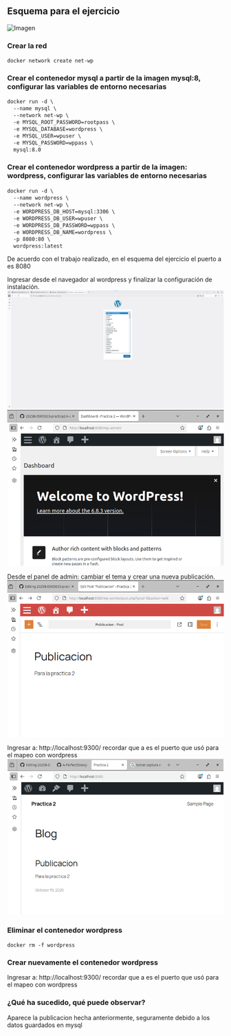 ## Esquema para el ejercicio
![Imagen](esquema-4-ejercicio.PNG)

### Crear la red
```
docker network create net-wp
```

### Crear el contenedor mysql a partir de la imagen mysql:8, configurar las variables de entorno necesarias
```
docker run -d \
  --name mysql \
  --network net-wp \
  -e MYSQL_ROOT_PASSWORD=rootpass \
  -e MYSQL_DATABASE=wordpress \
  -e MYSQL_USER=wpuser \
  -e MYSQL_PASSWORD=wppass \
  mysql:8.0
```
### Crear el contenedor wordpress a partir de la imagen: wordpress, configurar las variables de entorno necesarias
```
docker run -d \
  --name wordpress \
  --network net-wp \
  -e WORDPRESS_DB_HOST=mysql:3306 \
  -e WORDPRESS_DB_USER=wpuser \
  -e WORDPRESS_DB_PASSWORD=wppass \
  -e WORDPRESS_DB_NAME=wordpress \
  -p 8080:80 \
  wordpress:latest
```

De acuerdo con el trabajo realizado, en el esquema del ejercicio el puerto a es 8080

Ingresar desde el navegador al wordpress y finalizar la configuración de instalación.
![Imagen](captura4.jpg)
![Imagen](captura4.1.png)

Desde el panel de admin: cambiar el tema y crear una nueva publicación.
![Imagen](captura4.2.png)

Ingresar a: http://localhost:9300/ 
recordar que a es el puerto que usó para el mapeo con wordpress
![Imagen](captura4.3.png)

### Eliminar el contenedor wordpress
```
docker rm -f wordpress
```

### Crear nuevamente el contenedor wordpress
Ingresar a: http://localhost:9300/ 
recordar que a es el puerto que usó para el mapeo con wordpress

### ¿Qué ha sucedido, qué puede observar?
Aparece la publicacion hecha anteriormente, seguramente debido a los datos guardados en mysql

